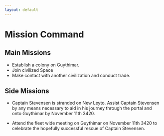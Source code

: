 ```yaml
---
layout: default
---
```

# Mission Command

## Main Missions

- Establish a colony on Guythimar. 
- Join civilized Space
- Make contact with another civilization and conduct trade.

## Side Missions

- Captain Stevensen is stranded on New Leyto. Assist Captain Stevensen by any means necessary to aid in his journey through the portal and onto Guythimar by November 11th 3420.

- Attend the fleet wide meeting on Guythimar on November 11th 3420 to celebrate the hopefully successful rescue of Captain Stevensen.